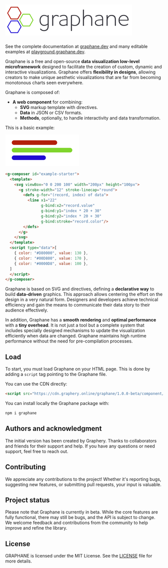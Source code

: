 # ![Graphane](./assets/img/graphane.png)

See the complete documentation at [graphane.dev](https://graphane.dev/) and many editable examples
at [playground.graphane.dev](https://playground.graphane.dev/).

Graphane is a free and open-source **data visualization low-level microframework** designed to
facilitate the creation of custom, dynamic and interactive visualizations. Graphane offers 
**flexibility in designs**, allowing creators to make unique aesthetic visualizations that are far 
from becoming monotonous charts seen everywhere.

Graphane is composed of:

- **A web component** for combining:
  - **SVG** markup template with directives.
  - **Data** in JSON or CSV formats.
  - **Methods**, optionally, to handle interactivity and data transformation.

This is a basic example:

![example](assets%2Fimg%2Fexample.png)
  
```html
<g-composer id="example-starter">
  <template>
    <svg viewBox="0 0 200 100" width="200px" height="100px">
      <g stroke-width="12" stroke-linecap="round">
        <defs g-for="(record, index) of data">
          <line x1="22"
                g-bind:x2="record.value"
                g-bind:y1="index * 20 + 30"
                g-bind:y2="index * 20 + 30"
                g-bind:stroke="record.color"/>
        </defs>
      </g>
    </svg>
  </template>
  <script type="data">[ 
    { color: "#D80000", value: 130 }, 
    { color: "#00D800", value: 170 }, 
    { color: "#0000D8", value: 100 }, 
  ]
  </script>
</g-composer>
```

Graphane is based on SVG and directives, defining a **declarative way** to build **data-driven**
graphics. This approach allows centering the effort on the design in a very natural form. Designers
and developers achieve technical efficiency and gain the means to communicate their data story to
their audience effectively.

In addition, Graphane has a **smooth rendering** and **optimal performance** with a **tiny 
overhead**. It is not just a tool but a complete system that includes specially designed mechanisms 
to update the visualization efficiently when data are changed. Graphane maintains high runtime 
performance without the need for pre-compilation processes.

## Load

To start, you must load Graphane on your HTML page. This is done by adding a `script` tag pointing
to the Graphane file. 

You can use the CDN directly:

```html
<script src="https://cdn.graphery.online/graphane/1.0.0-beta/component/composer.js"></script>
```

You can install locally the Graphane package with:

```bash
npm i graphane
```

## Authors and acknowledgment

The initial version has been created by Graphery. Thanks to collaborators and friends for their 
support and help. If you have any questions or need support, feel free to reach out.

## Contributing

We appreciate any contributions to the project! Whether it's reporting bugs, suggesting new
features, or submitting pull requests, your input is valuable.

## Project status

Please note that Graphane is currently in beta. While the core features are fully functional, there
may still be bugs, and the API is subject to change. We welcome feedback and contributions from the
community to help improve and refine the library.

## License

GRAPHANE is licensed under the MIT License. See the [LICENSE](LICENSE.md) file for more details.

